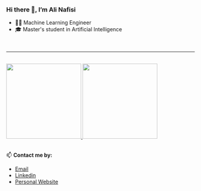 ### Hi there 👋, I’m Ali Nafisi

- 👨‍💻 Machine Learning Engineer
- 🎓 Master's student in Artificial Intelligence

</br>

---
</br>


<a href="https://github.com/safinal">
  <img height="200em" src="https://github-readme-stats.vercel.app/api?username=safinal&show_icons=true&theme=tokyonight" />
  <img height="200em" src="https://github-readme-stats.vercel.app/api/top-langs/?username=safinal&hide=html,css&layout=compact&theme=tokyonight"/>
</a>

</br>
</br>

📫 **Contact me by:**

* [Email](mailto:alisafinal2001@gmail.com)
* [Linkedin](https://linkedin.com/in/safinal)
* [Personal Website](https://safinal.github.io)
